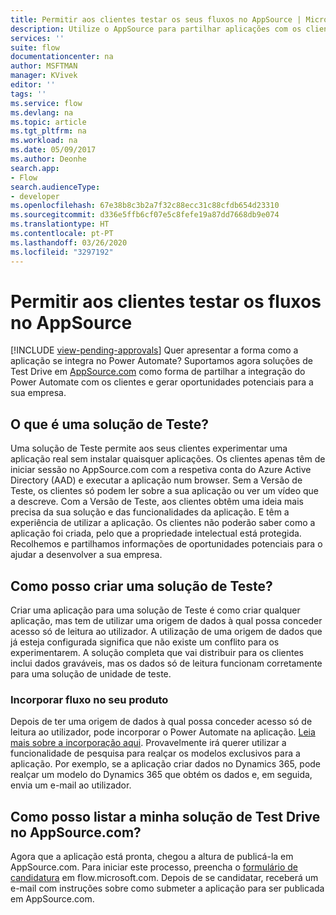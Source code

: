 ```yaml
---
title: Permitir aos clientes testar os seus fluxos no AppSource | Microsoft Docs
description: Utilize o AppSource para partilhar aplicações com os clientes e gerar oportunidades potenciais para a sua empresa.
services: ''
suite: flow
documentationcenter: na
author: MSFTMAN
manager: KVivek
editor: ''
tags: ''
ms.service: flow
ms.devlang: na
ms.topic: article
ms.tgt_pltfrm: na
ms.workload: na
ms.date: 05/09/2017
ms.author: Deonhe
search.app:
- Flow
search.audienceType:
- developer
ms.openlocfilehash: 67e38b8c3b2a7f32c88ecc31c88cfdb654d23310
ms.sourcegitcommit: d336e5ffb6cf07e5c8fefe19a87dd7668db9e074
ms.translationtype: HT
ms.contentlocale: pt-PT
ms.lasthandoff: 03/26/2020
ms.locfileid: "3297192"
---
```

# <a name="let-customers-test-drive-your-flows-on-appsource"></a>Permitir aos clientes testar os fluxos no AppSource
[!INCLUDE [view-pending-approvals](../includes/cc-rebrand.md)]
Quer apresentar a forma como a aplicação se integra no Power Automate? Suportamos agora soluções de Test Drive em [AppSource.com](https://appsource.microsoft.com) como forma de partilhar a integração do Power Automate com os clientes e gerar oportunidades potenciais para a sua empresa.

## <a name="what-is-a-test-drive-solution"></a>O que é uma solução de Teste?
Uma solução de Teste permite aos seus clientes experimentar uma aplicação real sem instalar quaisquer aplicações. Os clientes apenas têm de iniciar sessão no AppSource.com com a respetiva conta do Azure Active Directory (AAD) e executar a aplicação num browser. Sem a Versão de Teste, os clientes só podem ler sobre a sua aplicação ou ver um vídeo que a descreve. Com a Versão de Teste, aos clientes obtêm uma ideia mais precisa da sua solução e das funcionalidades da aplicação. E têm a experiência de utilizar a aplicação. Os clientes não poderão saber como a aplicação foi criada, pelo que a propriedade intelectual está protegida. Recolhemos e partilhamos informações de oportunidades potenciais para o ajudar a desenvolver a sua empresa.

## <a name="how-do-i-build-a-test-drive-solution"></a>Como posso criar uma solução de Teste?
Criar uma aplicação para uma solução de Teste é como criar qualquer aplicação, mas tem de utilizar uma origem de dados à qual possa conceder acesso só de leitura ao utilizador. A utilização de uma origem de dados que já esteja configurada significa que não existe um conflito para os experimentarem. A solução completa que vai distribuir para os clientes inclui dados graváveis, mas os dados só de leitura funcionam corretamente para uma solução de unidade de teste.

### <a name="embed-flow-into-your-product"></a>Incorporar fluxo no seu produto
Depois de ter uma origem de dados à qual possa conceder acesso só de leitura ao utilizador, pode incorporar o Power Automate na aplicação. [Leia mais sobre a incorporação aqui](embed-flow-dev.md). Provavelmente irá querer utilizar a funcionalidade de pesquisa para realçar os modelos exclusivos para a aplicação. Por exemplo, se a aplicação criar dados no Dynamics 365, pode realçar um modelo do Dynamics 365 que obtém os dados e, em seguida, envia um e-mail ao utilizador. 

## <a name="how-do-i-list-my-test-drive-solution-on-appsourcecom"></a>Como posso listar a minha solução de Test Drive no AppSource.com?
Agora que a aplicação está pronta, chegou a altura de publicá-la em AppSource.com. Para iniciar este processo, preencha o [formulário de candidatura](https://flow.microsoft.com/partners/get-listed/) em flow.microsoft.com. Depois de se candidatar, receberá um e-mail com instruções sobre como submeter a aplicação para ser publicada em AppSource.com.

